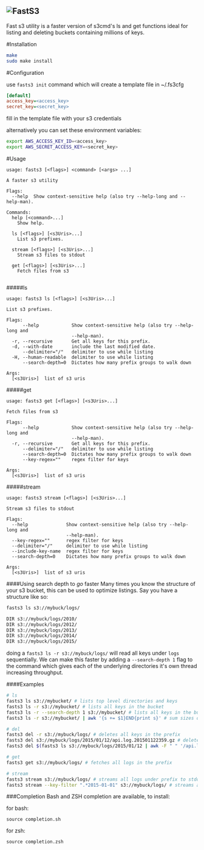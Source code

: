 ![FastS3](http://i.imgur.com/A42azaA.png)
---

Fast s3 utility is a faster version of s3cmd's ls and get functions ideal for listing and deleting buckets containing millions of keys.

#Installation

```bash
make
sudo make install
```

#Configuration

use `fasts3 init` command  which will create a template file in ~/.fs3cfg

```ini
[default]
access_key=<access_key>
secret_key=<secret_key>
```

fill in the template file with your s3 credentials

alternatively you can set these environment variables:
```bash
export AWS_ACCESS_KEY_ID=<access_key>
export AWS_SECRET_ACCESS_KEY=<secret_key>
```

#Usage

```
usage: fasts3 [<flags>] <command> [<args> ...]

A faster s3 utility

Flags:
  --help  Show context-sensitive help (also try --help-long and --help-man).

Commands:
  help [<command>...]
    Show help.

  ls [<flags>] [<s3Uris>...]
    List s3 prefixes.

  stream [<flags>] [<s3Uris>...]
    Stream s3 files to stdout

  get [<flags>] [<s3Uris>...]
    Fetch files from s3


```

#####ls
```
usage: fasts3 ls [<flags>] [<s3Uris>...]

List s3 prefixes.

Flags:
      --help            Show context-sensitive help (also try --help-long and
                        --help-man).
  -r, --recursive       Get all keys for this prefix.
  -d, --with-date       include the last modified date.
      --delimiter="/"   delimiter to use while listing
  -H, --human-readable  delimiter to use while listing
      --search-depth=0  Dictates how many prefix groups to walk down

Args:
  [<s3Uris>]  list of s3 uris

```

#####get
```
usage: fasts3 get [<flags>] [<s3Uris>...]

Fetch files from s3

Flags:
      --help            Show context-sensitive help (also try --help-long and
                        --help-man).
  -r, --recursive       Get all keys for this prefix.
      --delimiter="/"   delimiter to use while listing
      --search-depth=0  Dictates how many prefix groups to walk down
      --key-regex=""    regex filter for keys

Args:
  [<s3Uris>]  list of s3 uris
```

#####stream
```
usage: fasts3 stream [<flags>] [<s3Uris>...]

Stream s3 files to stdout

Flags:
  --help              Show context-sensitive help (also try --help-long and
                      --help-man).
  --key-regex=""      regex filter for keys
  --delimiter="/"     delimiter to use while listing
  --include-key-name  regex filter for keys
  --search-depth=0    Dictates how many prefix groups to walk down

Args:
  [<s3Uris>]  list of s3 uris
```

####Using search depth to *go* faster
Many times you know the structure of your s3 bucket, this can be used to optimize listings. Say you have a structure like so:
```bash
fasts3 ls s3://mybuck/logs/

DIR s3://mybuck/logs/2010/
DIR s3://mybuck/logs/2012/
DIR s3://mybuck/logs/2013/
DIR s3://mybuck/logs/2014/
DIR s3://mybuck/logs/2015/
```

doing a `fasts3 ls -r s3://mybuck/logs/` will read all keys under `logs` sequentially. We can make this faster by adding a `--search-depth 1` flag to the command which gives each of the underlying directories it's own thread increasing throughput.

####Examples
```bash
# ls
fasts3 ls s3://mybucket/ # lists top level directories and keys
fasts3 ls -r s3://mybucket/ # lists all keys in the bucket
fasts3 ls -r --search-depth 1 s3://mybucket/ # lists all keys in the bucket using the directories 1 level down to thread
fasts3 ls -r s3://mybucket/ | awk '{s += $1}END{print s}' # sum sizes of all objects in the bucket

# del
fasts3 del -r s3://mybuck/logs/ # deletes all keys in the prefix
fasts3 del s3://mybuck/logs/2015/01/12/api.log.201501122359.gz # deletes single key
fasts3 del $(fasts3 ls s3://mybuck/logs/2015/01/12 | awk -F " " '/api.log/{print $2}') # delete all keys that have "api.log" in them

# get
fasts3 get s3://mybuck/logs/ # fetches all logs in the prefix

# stream
fasts3 stream s3://mybuck/logs/ # streams all logs under prefix to stdout
fasts3 stream --key-filter ".*2015-01-01" s3://mybuck/logs/ # streams all logs with 2015-01-01 in the key name stdout
```

###Completion
Bash and ZSH completion are available, to install:

for bash:
```
source completion.sh
```

for zsh:
```
source completion.zsh
```
